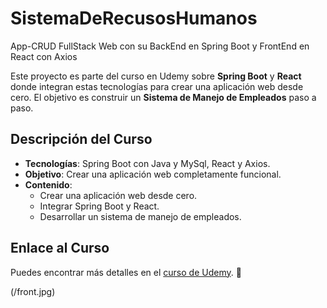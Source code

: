 # SistemaDeRecusosHumanos
App-CRUD FullStack Web con su BackEnd en Spring Boot y FrontEnd en React con Axios

Este proyecto es parte del curso en Udemy sobre **Spring Boot** y **React** donde integran estas tecnologías para crear una aplicación web desde cero. 
El objetivo es construir un **Sistema de Manejo de Empleados** paso a paso.

## Descripción del Curso

- **Tecnologías**: Spring Boot con Java y MySql, React y Axios.
- **Objetivo**: Crear una aplicación web completamente funcional.
- **Contenido**:
    - Crear una aplicación web desde cero.
    - Integrar Spring Boot y React.
    - Desarrollar un sistema de manejo de empleados.

## Enlace al Curso

Puedes encontrar más detalles en el [curso de Udemy](https://www.udemy.com/course/react-y-spring-boot-java-crea-tu-primera-app-full-stack-web-hooks). 🚀

(/front.jpg)

